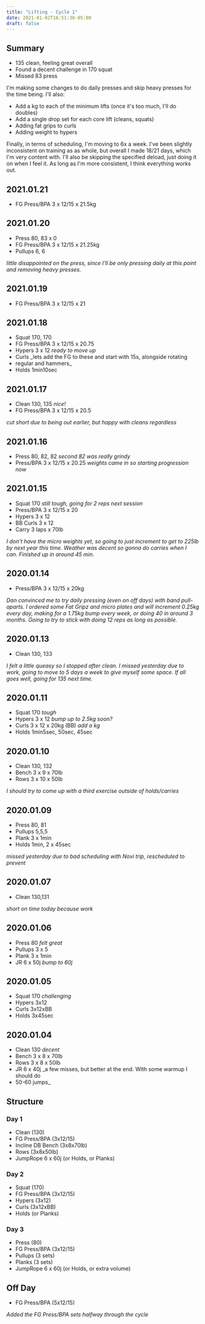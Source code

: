 ```yaml
---
title: "Lifting - Cycle 1"
date: 2021-01-02T16:51:30-05:00
draft: false
---
```


## Summary

* 135 clean, feeling great overall
* Found a decent challenge in 170 squat
* Missed 83 press

I'm making some changes to do daily presses and skip heavy presses for the time
being. I'll also:
 * Add a kg to each of the minimum lifts (once it's too much, I'll do doubles)
 * Add a single drop set for each core lift (cleans, squats)
 * Adding fat grips to curls
 * Adding weight to hypers

Finally, in terms of scheduling, I'm moving to 6x a week. I've been slightly
inconsistent on training as as whole, but overall I made 18/21 days, which I'm
very content with. I'll also be skipping the specified deload, just doing it on
when I feel it. As long as I'm more consistent, I think everything works out.

## 2021.01.21
* FG Press/BPA 3 x 12/15 x 21.5kg

## 2021.01.20
* Press 80, 83 x 0
* FG Press/BPA 3 x 12/15 x 21.25kg
* Pullups 6, 6

_little disappointed on the press, since I'll be only pressing daily at this
point and removing heavy presses._

## 2021.01.19
* FG Press/BPA 3 x 12/15 x 21

## 2021.01.18
* Squat 170, 170
* FG Press/BPA 3 x 12/15 x 20.75
* Hypers 3 x 12 _ready to move up_
* Curls _lets add the FG to these and start with 15s, alongside rotating
* regular and hammers_
* Holds 1min10sec 

## 2021.01.17
* Clean 130, 135 _nice!_
* FG Press/BPA 3 x 12/15 x 20.5

_cut short due to being out earlier, but happy with cleans regardless_

## 2021.01.16
* Press 80, 82, 82 _second 82 was really grindy_
* Press/BPA 3 x 12/15 x 20.25 _weights came in so starting progression now_

## 2021.01.15
* Squat 170 _still tough, going for 2 reps next session_
* Press/BPA 3 x 12/15 x 20
* Hypers 3 x 12
* BB Curls 3 x 12
* Carry 3 laps x 70lb

_I don't have the micro weights yet, so going to just increment to get to 225lb
by next year this time. Weather was decent so gonna do carries when I can.
Finished up in around 45 min._

## 2020.01.14
* Press/BPA 3 x 12/15 x 20kg

_Dan convinced me to try daily pressing (even on off days) with band
pull-aparts. I ordered some Fat Gripz and micro plates and will increment
0.25kg every day, making for a 1.75kg bump every week, or doing 40 in around 3
months. Going to try to stick with doing 12 reps as long as possible._

## 2020.01.13
* Clean 130, 133

_I felt a little queasy so I stopped after clean. I missed yesterday due to
work, going to move to 5 days a week to give myself some space. If all goes
well, going for 135 next time._

## 2020.01.11
* Squat 170 _tough_
* Hypers 3 x 12 _bump up to 2.5kg soon?_
* Curls 3 x 12 x 20kg (BB) _add a kg_
* Holds 1min5sec, 50sec, 45sec

## 2020.01.10
* Clean 130, 132
* Bench 3 x 9 x 70lb
* Rows 3 x 10 x 50lb

_I should try to come up with a third exercise outside of holds/carries_

## 2020.01.09
* Press 80, 81
* Pullups 5,5,5
* Plank 3 x 1min
* Holds 1min, 2 x 45sec

_missed yesterday due to bad scheduling with Novi trip, rescheduled to prevent_

## 2020.01.07
* Clean 130,131

_short on time today because work_

## 2020.01.06
* Press 80 _felt great_
* Pullups 3 x 5
* Plank 3 x 1min
* JR 6 x 50j _bump to 60j_

## 2020.01.05
* Squat 170 _challenging_
* Hypers 3x12
* Curls 3x12xBB
* Holds 3x45sec

## 2020.01.04
* Clean 130 _decent_
* Bench 3 x 8 x 70lb
* Rows 3 x 8 x 50lb
* JR 6 x 40j _a few misses, but better at the end. With some warmup I should do
* 50-60 jumps_

## Structure

### Day 1
* Clean (130)
* FG Press/BPA (3x12/15)
* Incline DB Bench (3x8x70lb)
* Rows (3x8x50lb)
* JumpRope 6 x 60j (or Holds, or Planks)

### Day 2
* Squat (170)
* FG Press/BPA (3x12/15)
* Hypers (3x12)
* Curls (3x12xBB)
* Holds (or Planks)

### Day 3
* Press (80)
* FG Press/BPA (3x12/15)
* Pullups (3 sets)
* Planks (3 sets)
* JumpRope 6 x 60j (or Holds, or extra volume)

## Off Day
* FG Press/BPA (5x12/15)

_Added the FG Press/BPA sets halfway through the cycle_

